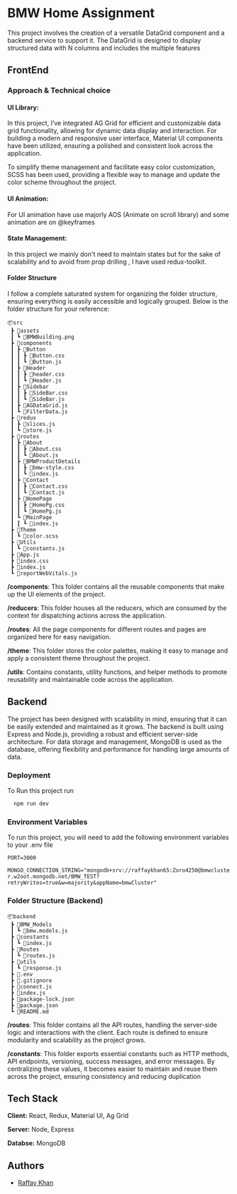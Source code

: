# BMW Home Assignment

This project involves the creation of a versatile DataGrid component and a backend service to support it. The DataGrid is designed to display structured data with N columns and includes the multiple features

## FrontEnd

### Approach & Technical choice

#### UI Library:

In this project, I’ve integrated AG Grid for efficient and customizable data grid functionality, allowing for dynamic data display and interaction. For building a modern and responsive user interface, Material UI components have been utilized, ensuring a polished and consistent look across the application.

To simplify theme management and facilitate easy color customization, SCSS has been used, providing a flexible way to manage and update the color scheme throughout the project.

#### UI Animation:

For UI animation have use majorly AOS (Animate on scroll library) and some animation are on @keyframes

#### State Management:

In this project we mainly don't need to maintain states but for the sake of scalability and to avoid from prop drilling , I have used redux-toolkit.

#### Folder Structure

I follow a complete saturated system for organizing the folder structure, ensuring everything is easily accessible and logically grouped. Below is the folder structure for your reference:

```
📦src
 ┣ 📂assets
 ┃ ┗ 📜BMWBuilding.png
 ┣ 📂components
 ┃ ┣ 📂Button
 ┃ ┃ ┣ 📜Button.css
 ┃ ┃ ┗ 📜Button.js
 ┃ ┣ 📂Header
 ┃ ┃ ┣ 📜header.css
 ┃ ┃ ┗ 📜Header.js
 ┃ ┣ 📂Sidebar
 ┃ ┃ ┣ 📜SideBar.css
 ┃ ┃ ┗ 📜SideBar.js
 ┃ ┣ 📜AGDataGrid.js
 ┃ ┗ 📜FilterData.js
 ┣ 📂redux
 ┃ ┣ 📜slices.js
 ┃ ┗ 📜store.js
 ┣ 📂routes
 ┃ ┣ 📂About
 ┃ ┃ ┣ 📜About.css
 ┃ ┃ ┗ 📜About.js
 ┃ ┣ 📂BMWProductDetails
 ┃ ┃ ┣ 📜bmw-style.css
 ┃ ┃ ┗ 📜index.js
 ┃ ┣ 📂Contact
 ┃ ┃ ┣ 📜Contact.css
 ┃ ┃ ┗ 📜Contact.js
 ┃ ┣ 📂HomePage
 ┃ ┃ ┣ 📜HomePg.css
 ┃ ┃ ┗ 📜HomePg.js
 ┃ ┗ 📂MainPage
 ┃ ┃ ┗ 📜index.js
 ┣ 📂Theme
 ┃ ┗ 📜color.scss
 ┣ 📂Utils
 ┃ ┗ 📜constants.js
 ┣ 📜App.js
 ┣ 📜index.css
 ┣ 📜index.js
 ┗ 📜reportWebVitals.js
```

**/components**: This folder contains all the reusable components that make up the UI elements of the project.

**/reducers**: This folder houses all the reducers, which are consumed by the context for dispatching actions across the application.

**/routes**: All the page components for different routes and pages are organized here for easy navigation.

**/theme**: This folder stores the color palettes, making it easy to manage and apply a consistent theme throughout the project.

**/utils**: Contains constants, utility functions, and helper methods to promote reusability and maintainable code across the application.

## Backend

The project has been designed with scalability in mind, ensuring that it can be easily extended and maintained as it grows. The backend is built using Express and Node.js, providing a robust and efficient server-side architecture. For data storage and management, MongoDB is used as the database, offering flexibility and performance for handling large amounts of data.

### Deployment

To Run this project run

```bash
  npm run dev
```

### Environment Variables

To run this project, you will need to add the following environment variables to your .env file

`PORT=3000`

`MONGO_CONNECTION_STRING="mongodb+srv://raffaykhan65:Zoro4250@bmwcluster.w2oot.mongodb.net/BMW_TEST?retryWrites=true&w=majority&appName=bmwCluster"`

### Folder Structure (Backend)

```
📦backend
 ┣ 📂BMW_Models
 ┃ ┗ 📜bmw.models.js
 ┣ 📂constants
 ┃ ┗ 📜index.js
 ┣ 📂Routes
 ┃ ┗ 📜routes.js
 ┣ 📂utils
 ┃ ┗ 📜response.js
 ┣ 📜.env
 ┣ 📜.gitignore
 ┣ 📜connect.js
 ┣ 📜index.js
 ┣ 📜package-lock.json
 ┣ 📜package.json
 ┗ 📜README.md
```

**/routes**: This folder contains all the API routes, handling the server-side logic and interactions with the client. Each route is defined to ensure modularity and scalability as the project grows.

**/constants**: This folder exports essential constants such as HTTP methods, API endpoints, versioning, success messages, and error messages. By centralizing these values, it becomes easier to maintain and reuse them across the project, ensuring consistency and reducing duplication

## Tech Stack

**Client:** React, Redux, Material UI, Ag Grid

**Server:** Node, Express

**Databse:** MongoDB

## Authors

- [Raffay Khan](https://github.com/rk-maker)
